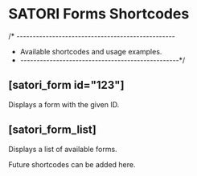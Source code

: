 # SATORI Forms Shortcodes

/* -------------------------------------------------
 * Available shortcodes and usage examples.
 * -------------------------------------------------*/

## [satori_form id="123"]
Displays a form with the given ID.

## [satori_form_list]
Displays a list of available forms.

Future shortcodes can be added here.
